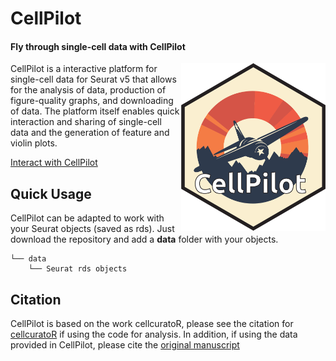 # CellPilot
#### Fly through single-cell data with CellPilot

<img align="right" src="www/CellPilot.png" width="231.2" height="267.3">

CellPilot is a interactive platform for single-cell data for Seurat v5 that allows for the analysis of data, production of figure-quality graphs, and downloading of data. The platform itself enables quick interaction and sharing of single-cell data and the generation of feature and violin plots. 

[Interact with CellPilot](https://cellpilot.emed.wustl.edu/)

## Quick Usage

CellPilot can be adapted to work with your Seurat objects (saved as rds). Just download the repository and add a **data** folder with your objects. 

```
└── data
    └── Seurat rds objects
```

## Citation
CellPilot is based on the work cellcuratoR, please see the citation for [cellcuratoR](https://pubmed.ncbi.nlm.nih.gov/32910939/) if using the code for analysis. In addition, if using the data provided in CellPilot, please cite the [original manuscript](https://www.researchsquare.com/article/rs-3304466/v1)
